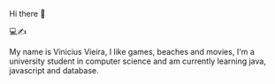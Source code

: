  Hi there 👋

💻✍

My name is Vinicius Vieira, I like games, beaches and movies, I'm a university student
in computer science and am currently learning java, javascript and database.

